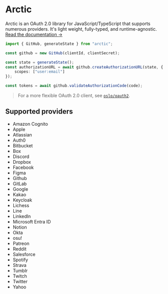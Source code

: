 # Arctic

Arctic is an OAuth 2.0 library for JavaScript/TypeScript that supports numerous providers. It's light weight, fully-typed, and runtime-agnostic. [Read the documentation →](https://arctic.js.org)

```ts
import { GitHub, generateState } from "arctic";

const github = new GitHub(clientId, clientSecret);

const state = generateState();
const authorizationURL = await github.createAuthorizationURL(state, {
	scopes: ["user:email"]
});

const tokens = await github.validateAuthorizationCode(code);
```

> For a more flexible OAuth 2.0 client, see [`oslo/oauth2`](http://github.com/pilcrowonpaper/oslo).

## Supported providers

- Amazon Cognito
- Apple
- Atlassian
- Auth0
- Bitbucket
- Box
- Discord
- Dropbox
- Facebook
- Figma
- Github
- GitLab
- Google
- Kakao
- Keycloak
- Lichess
- Line
- LinkedIn
- Microsoft Entra ID
- Notion
- Okta
- osu!
- Patreon
- Reddit
- Salesforce
- Spotify
- Strava
- Tumblr
- Twitch
- Twitter
- Yahoo
